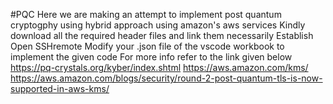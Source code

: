#PQC
Here we are making an attempt to implement post quantum cryptogphy using hybrid approach using amazon's aws services 
Kindly download all the required header files and link them necessarily 
Establish Open SSHremote 
Modify your .json file of the vscode workbook to implement the given code 
For more info refer to the link given below
https://pq-crystals.org/kyber/index.shtml
https://aws.amazon.com/kms/
https://aws.amazon.com/blogs/security/round-2-post-quantum-tls-is-now-supported-in-aws-kms/
